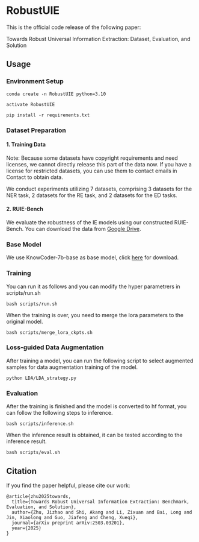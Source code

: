 # RobustUIE

This is the official code release of the following paper:

Towards Robust Universal Information Extraction: Dataset, Evaluation, and Solution

## Usage

### Environment Setup

```
conda create -n RobustUIE python=3.10

activate RobustUIE

pip install -r requirements.txt
```

### Dataset Preparation

#### 1. Training Data

Note: Because some datasets have copyright requirements and need licenses, we cannot directly release this part of the data now. If you have a license for restricted datasets, you can use them to contact emails in Contact to obtain data.

We conduct experiments utilizing 7 datasets, comprising 3 datasets for the NER task, 2 datasets for the RE task, and 2 datasets for the ED tasks. 

#### 2. RUIE-Bench

We evaluate the robustness of the IE models using our constructed RUIE-Bench. You can download the data from [Google Drive](https://drive.google.com/file/d/1Gg2TTSfV_zImUoFG0vPnt3L_01DNPn94/view?usp=sharing).

### Base Model

We use KnowCoder-7b-base as base model, click [here](https://huggingface.co/golaxy/KnowCoder-7B-base) for download.

### Training
You can run it as follows and you can modify the hyper parametrers in scripts/run.sh

```
bash scripts/run.sh
```

When the training is over, you need to merge the lora parameters to the original model.

```
bash scripts/merge_lora_ckpts.sh
```

### Loss-guided Data Augmentation

After training a model, you can run the following script to select augmented samples for data augmentation training of the model.

```
python LDA/LDA_strategy.py
```

### Evaluation
After the training is finished and the model is converted to hf format, you can follow the following steps to inference.

```
bash scripts/inference.sh
```

When the inference result is obtained, it can be tested according to the inference result.

```
bash scripts/eval.sh
```

## Citation

If you find the paper helpful, please cite our work:

```
@article{zhu2025towards,
  title={Towards Robust Universal Information Extraction: Benchmark, Evaluation, and Solution},
  author={Zhu, Jizhao and Shi, Akang and Li, Zixuan and Bai, Long and Jin, Xiaolong and Guo, Jiafeng and Cheng, Xueqi},
  journal={arXiv preprint arXiv:2503.03201},
  year={2025}
}
